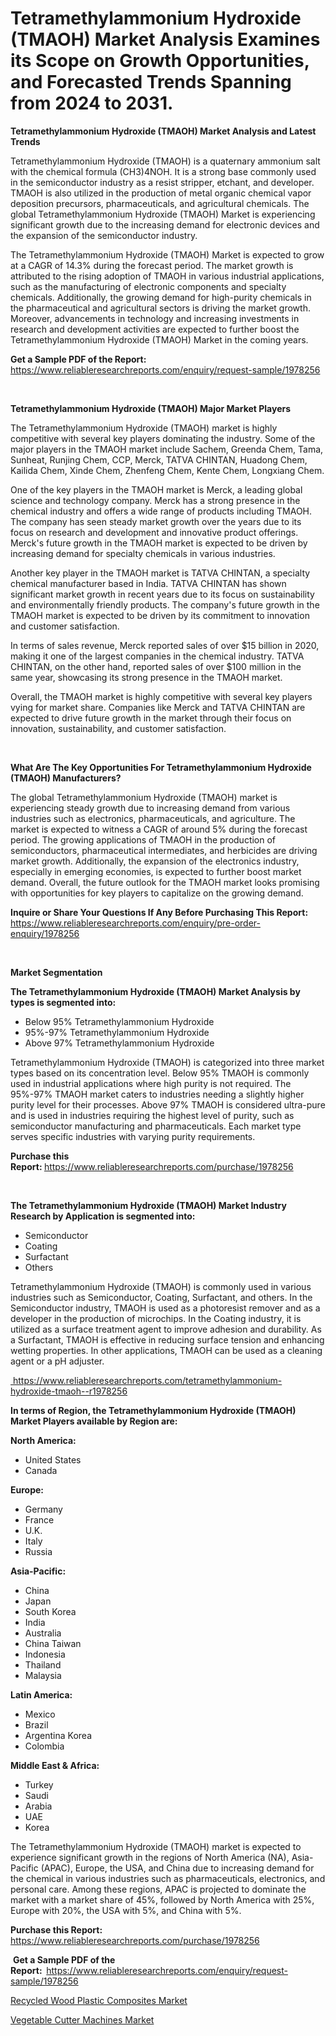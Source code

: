 <p><h1>Tetramethylammonium Hydroxide (TMAOH) Market Analysis Examines its Scope on Growth Opportunities, and Forecasted Trends Spanning from 2024 to 2031.</h1></p><p><strong>Tetramethylammonium Hydroxide (TMAOH) Market Analysis and Latest Trends</strong></p>
<p><p>Tetramethylammonium Hydroxide (TMAOH) is a quaternary ammonium salt with the chemical formula (CH3)4NOH. It is a strong base commonly used in the semiconductor industry as a resist stripper, etchant, and developer. TMAOH is also utilized in the production of metal organic chemical vapor deposition precursors, pharmaceuticals, and agricultural chemicals. The global Tetramethylammonium Hydroxide (TMAOH) Market is experiencing significant growth due to the increasing demand for electronic devices and the expansion of the semiconductor industry.</p><p>The Tetramethylammonium Hydroxide (TMAOH) Market is expected to grow at a CAGR of 14.3% during the forecast period. The market growth is attributed to the rising adoption of TMAOH in various industrial applications, such as the manufacturing of electronic components and specialty chemicals. Additionally, the growing demand for high-purity chemicals in the pharmaceutical and agricultural sectors is driving the market growth. Moreover, advancements in technology and increasing investments in research and development activities are expected to further boost the Tetramethylammonium Hydroxide (TMAOH) Market in the coming years.</p></p>
<p><strong>Get a Sample PDF of the Report:&nbsp;</strong> <a href="https://www.reliableresearchreports.com/enquiry/request-sample/1978256">https://www.reliableresearchreports.com/enquiry/request-sample/1978256</a></p>
<p>&nbsp;</p>
<p><strong>Tetramethylammonium Hydroxide (TMAOH) Major Market Players</strong></p>
<p><p>The Tetramethylammonium Hydroxide (TMAOH) market is highly competitive with several key players dominating the industry. Some of the major players in the TMAOH market include Sachem, Greenda Chem, Tama, Sunheat, Runjing Chem, CCP, Merck, TATVA CHINTAN, Huadong Chem, Kailida Chem, Xinde Chem, Zhenfeng Chem, Kente Chem, Longxiang Chem.</p><p>One of the key players in the TMAOH market is Merck, a leading global science and technology company. Merck has a strong presence in the chemical industry and offers a wide range of products including TMAOH. The company has seen steady market growth over the years due to its focus on research and development and innovative product offerings. Merck's future growth in the TMAOH market is expected to be driven by increasing demand for specialty chemicals in various industries.</p><p>Another key player in the TMAOH market is TATVA CHINTAN, a specialty chemical manufacturer based in India. TATVA CHINTAN has shown significant market growth in recent years due to its focus on sustainability and environmentally friendly products. The company's future growth in the TMAOH market is expected to be driven by its commitment to innovation and customer satisfaction.</p><p>In terms of sales revenue, Merck reported sales of over $15 billion in 2020, making it one of the largest companies in the chemical industry. TATVA CHINTAN, on the other hand, reported sales of over $100 million in the same year, showcasing its strong presence in the TMAOH market.</p><p>Overall, the TMAOH market is highly competitive with several key players vying for market share. Companies like Merck and TATVA CHINTAN are expected to drive future growth in the market through their focus on innovation, sustainability, and customer satisfaction.</p></p>
<p>&nbsp;</p>
<p><strong>What Are The Key Opportunities For Tetramethylammonium Hydroxide (TMAOH) Manufacturers?</strong></p>
<p><p>The global Tetramethylammonium Hydroxide (TMAOH) market is experiencing steady growth due to increasing demand from various industries such as electronics, pharmaceuticals, and agriculture. The market is expected to witness a CAGR of around 5% during the forecast period. The growing applications of TMAOH in the production of semiconductors, pharmaceutical intermediates, and herbicides are driving market growth. Additionally, the expansion of the electronics industry, especially in emerging economies, is expected to further boost market demand. Overall, the future outlook for the TMAOH market looks promising with opportunities for key players to capitalize on the growing demand.</p></p>
<p><strong>Inquire or Share Your Questions If Any Before Purchasing This Report:</strong> <a href="https://www.reliableresearchreports.com/enquiry/pre-order-enquiry/1978256">https://www.reliableresearchreports.com/enquiry/pre-order-enquiry/1978256</a></p>
<p>&nbsp;</p>
<p><strong>Market Segmentation</strong></p>
<p><strong>The Tetramethylammonium Hydroxide (TMAOH) Market Analysis by types is segmented into:</strong></p>
<p><ul><li>Below 95% Tetramethylammonium Hydroxide</li><li>95%-97% Tetramethylammonium Hydroxide</li><li>Above 97% Tetramethylammonium Hydroxide</li></ul></p>
<p><p>Tetramethylammonium Hydroxide (TMAOH) is categorized into three market types based on its concentration level. Below 95% TMAOH is commonly used in industrial applications where high purity is not required. The 95%-97% TMAOH market caters to industries needing a slightly higher purity level for their processes. Above 97% TMAOH is considered ultra-pure and is used in industries requiring the highest level of purity, such as semiconductor manufacturing and pharmaceuticals. Each market type serves specific industries with varying purity requirements.</p></p>
<p><strong>Purchase this Report:&nbsp;</strong><a href="https://www.reliableresearchreports.com/purchase/1978256">https://www.reliableresearchreports.com/purchase/1978256</a></p>
<p>&nbsp;</p>
<p><strong>The Tetramethylammonium Hydroxide (TMAOH) Market Industry Research by Application is segmented into:</strong></p>
<p><ul><li>Semiconductor</li><li>Coating</li><li>Surfactant</li><li>Others</li></ul></p>
<p><p>Tetramethylammonium Hydroxide (TMAOH) is commonly used in various industries such as Semiconductor, Coating, Surfactant, and others. In the Semiconductor industry, TMAOH is used as a photoresist remover and as a developer in the production of microchips. In the Coating industry, it is utilized as a surface treatment agent to improve adhesion and durability. As a Surfactant, TMAOH is effective in reducing surface tension and enhancing wetting properties. In other applications, TMAOH can be used as a cleaning agent or a pH adjuster.</p></p>
<p><a href="https://www.reliableresearchreports.com/tetramethylammonium-hydroxide-tmaoh--r1978256">&nbsp;https://www.reliableresearchreports.com/tetramethylammonium-hydroxide-tmaoh--r1978256</a></p>
<p><strong>In terms of Region, the Tetramethylammonium Hydroxide (TMAOH) Market Players available by Region are:</strong></p>
<p>
    <p> <strong> North America: </strong>
        <ul>
            <li>United States</li>
            <li>Canada</li>
        </ul>
        </p> 
    <p> <strong> Europe: </strong>
        <ul>
            <li>Germany</li>
            <li>France</li>
            <li>U.K.</li>
            <li>Italy</li>
            <li>Russia</li>
        </ul>
        </p> 
    <p> <strong> Asia-Pacific: </strong>
        <ul>
            <li>China</li>
            <li>Japan</li>
            <li>South Korea</li>
            <li>India</li>
            <li>Australia</li>
            <li>China Taiwan</li>
            <li>Indonesia</li>
            <li>Thailand</li>
            <li>Malaysia</li>
        </ul>
        </p> 
    <p> <strong> Latin America: </strong>
        <ul>
            <li>Mexico</li>
            <li>Brazil</li>
            <li>Argentina Korea</li>
            <li>Colombia</li>
        </ul>
        </p> 
    <p> <strong> Middle East & Africa: </strong>
        <ul>
            <li>Turkey</li>
            <li>Saudi</li>
            <li>Arabia</li>
            <li>UAE</li>
            <li>Korea</li>
        </ul>
    </p>
    </p>
<p><p>The Tetramethylammonium Hydroxide (TMAOH) market is expected to experience significant growth in the regions of North America (NA), Asia-Pacific (APAC), Europe, the USA, and China due to increasing demand for the chemical in various industries such as pharmaceuticals, electronics, and personal care. Among these regions, APAC is projected to dominate the market with a market share of 45%, followed by North America with 25%, Europe with 20%, the USA with 5%, and China with 5%.</p></p>
<p><strong>Purchase this Report: </strong><a href="https://www.reliableresearchreports.com/purchase/1978256">https://www.reliableresearchreports.com/purchase/1978256</a></p>
<p>&nbsp;<strong>Get a Sample PDF of the Report:&nbsp;&nbsp;</strong><a href="https://www.reliableresearchreports.com/enquiry/request-sample/1978256">https://www.reliableresearchreports.com/enquiry/request-sample/1978256</a></p>
<p><strong></strong></p>
<p><p><a href="https://github.com/SheilaBruen2023/Market-Research-Report-List-1/blob/main/recycled-wood-plastic-composites-market.md">Recycled Wood Plastic Composites Market</a></p><p><a href="https://view.publitas.com/reportprime-1/insights-into-the-vegetable-cutter-machines-market-size-which-is-expanding-with-a-6-4-cagr-from-2024-2031/">Vegetable Cutter Machines Market</a></p></p>